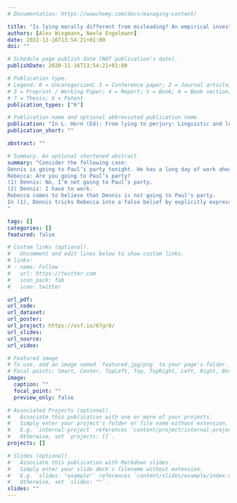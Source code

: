 ```yaml
---
# Documentation: https://wowchemy.com/docs/managing-content/

title: "Is lying morally different from misleading? An empirical investigation"
authors: [Alex Wiegmann, Neele Engelmann]
date: 2022-12-16T13:54:21+01:00
doi: ""

# Schedule page publish date (NOT publication's date).
publishDate: 2020-11-16T13:54:21+01:00

# Publication type.
# Legend: 0 = Uncategorized; 1 = Conference paper; 2 = Journal article;
# 3 = Preprint / Working Paper; 4 = Report; 5 = Book; 6 = Book section;
# 7 = Thesis; 8 = Patent
publication_types: ["6"]

# Publication name and optional abbreviated publication name.
publication: "In L. Horn (Ed): From lying to perjury: Linguistic and legal perspectives onlies and other falsehoods. De Gruyter (in press)"
publication_short: ""

abstract: ""

# Summary. An optional shortened abstract.
summary: "Consider the following case:
Dennis is going to Paul’s party tonight. He has a long day of work ahead of him before that, but he is very excited and can’t wait to get there. Dennis’s annoying friend Rebecca comes up to him and starts talking about the party. Dennis is fairly sure that Rebecca won’t go unless she thinks he’s going, too. 
Rebecca: Are you going to Paul’s party? 
(1) Dennis: No, I’m not going to Paul’s party. 
(2) Dennis: I have to work. 
Rebecca comes to believe that Dennis is not going to Paul's party.
In (1), Dennis tricks Rebecca into a false belief by explicitly expressing a falsehood. By contrast, in (2) Dennis achieves his aim in a less direct way, namely by means of a conversational implicature. Cases of the first kind are usually described as cases of lying, while cases of the second kind are characterized as merely misleading. Philosophers have discussed such pairs of cases with regard to the question of whether lying is morally different from misleading. In this paper, we report the results of approaching this question empirically, by presenting 761 participants with ten matched cases of lying versus misleading in separate as well as joint evaluation designs. By and large, we found that cases of lying and misleading were judged to be morally on a par, to have roughly the same consequences for future trust, and to elicit roughly the same inferences about the speaker’s moral character. When asked what kind of deception participants would choose if they had to deceive another person, the clear majority preferred misleading over lying. We discuss the relevance of our findings for the philosophical debate about lying and misleading, and outline avenues for further empirical research.
"

tags: []
categories: []
featured: false

# Custom links (optional).
#   Uncomment and edit lines below to show custom links.
# links:
# - name: Follow
#   url: https://twitter.com
#   icon_pack: fab
#   icon: twitter

url_pdf: 
url_code:
url_dataset:
url_poster:
url_project: https://osf.io/67gr8/
url_slides:
url_source:
url_video:

# Featured image
# To use, add an image named `featured.jpg/png` to your page's folder. 
# Focal points: Smart, Center, TopLeft, Top, TopRight, Left, Right, BottomLeft, Bottom, BottomRight.
image:
  caption: ""
  focal_point: ""
  preview_only: false

# Associated Projects (optional).
#   Associate this publication with one or more of your projects.
#   Simply enter your project's folder or file name without extension.
#   E.g. `internal-project` references `content/project/internal-project/index.md`.
#   Otherwise, set `projects: []`.
projects: []

# Slides (optional).
#   Associate this publication with Markdown slides.
#   Simply enter your slide deck's filename without extension.
#   E.g. `slides: "example"` references `content/slides/example/index.md`.
#   Otherwise, set `slides: ""`.
slides: ""
---
```

